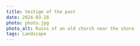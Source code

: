 ```yaml
---
title: Vestige of the past
date: 2024-03-28
photo: photo.jpg
photo_alt: Ruins of an old church near the shore
tags: Landscape
---
```

